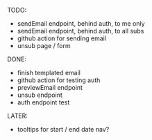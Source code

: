 TODO:

- sendEmail endpoint, behind auth, to me only
- sendEmail endpoint, behind auth, to all subs
- github action for sending email
- unsub page / form

DONE:

- finish templated email
- github action for testing auth
- previewEmail endpoint
- unsub endpoint
- auth endpoint test

LATER:

- tooltips for start / end date nav?
